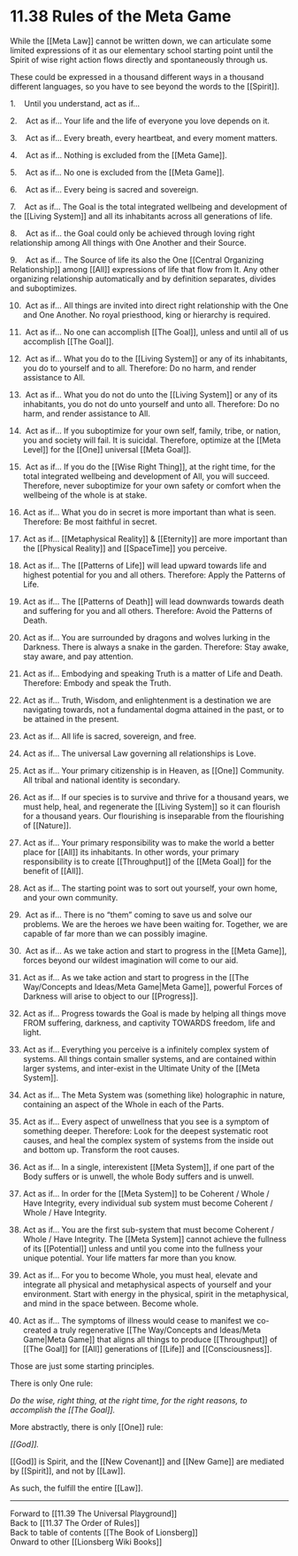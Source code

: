 # 11.38 Rules of the Meta Game

While the [[Meta Law]] cannot be written down, we can articulate some limited expressions of it as our elementary school starting point until the Spirit of wise right action flows directly and spontaneously through us.

These could be expressed in a thousand different ways in a thousand different languages, so you have to see beyond the words to the [[Spirit]]. 

1.    Until you understand, act as if…  

2.    Act as if… Your life and the life of everyone you love depends on it.  

3.    Act as if… Every breath, every heartbeat, and every moment matters.  

4.    Act as if… Nothing is excluded from the [[Meta Game]].  

5.    Act as if… No one is excluded from the [[Meta Game]].  

6.    Act as if… Every being is sacred and sovereign.  

7.    Act as if… The Goal is the total integrated wellbeing and development of the [[Living System]] and all its inhabitants across all generations of life.  

8.    Act as if… the Goal could only be achieved through loving right relationship among All things with One Another and their Source.   

9.    Act as if… The Source of life its also the One [[Central Organizing Relationship]] among [[All]] expressions of life that flow from It. Any other organizing relationship automatically and by definition separates, divides and suboptimizes.  

10.  Act as if… All things are invited into direct right relationship with the One and One Another. No royal priesthood, king or hierarchy is required.  

11.  Act as if… No one can accomplish [[The Goal]], unless and until all of us accomplish [[The Goal]].  

12.  Act as if… What you do to the [[Living System]] or any of its inhabitants, you do to yourself and to all. Therefore: Do no harm, and render assistance to All.

13.  Act as if… What you do not do unto the [[Living System]] or any of its inhabitants, you do not do unto yourself and unto all. Therefore: Do no harm, and render assistance to All.

14.  Act as if… If you suboptimize for your own self, family, tribe, or nation, you and society will fail. It is suicidal. Therefore, optimize at the [[Meta Level]] for the [[One]] universal [[Meta Goal]].

15.  Act as if… If you do the [[Wise Right Thing]], at the right time, for the total integrated wellbeing and development of All, you will succeed. Therefore, never suboptimize for your own safety or comfort when the wellbeing of the whole is at stake.  

16. Act as if… What you do in secret is more important than what is seen.   Therefore: Be most faithful in secret.  

17. Act as if… [[Metaphysical Reality]] & [[Eternity]] are more important than the [[Physical Reality]] and [[SpaceTime]] you perceive.

18. Act as if… The [[Patterns of Life]] will lead upward towards life and highest potential for you and all others. Therefore: Apply the Patterns of Life.

19. Act as if… The [[Patterns of Death]] will lead downwards towards death and suffering for you and all others. Therefore: Avoid the Patterns of Death.

20. Act as if… You are surrounded by dragons and wolves lurking in the Darkness. There is always a snake in the garden. Therefore: Stay awake, stay aware, and pay attention.

21. Act as if… Embodying and speaking Truth is a matter of Life and Death. Therefore: Embody and speak the Truth.

22. Act as if… Truth, Wisdom, and enlightenment is a destination we are navigating towards, not a fundamental dogma attained in the past, or to be attained in the present. 

23. Act as if… All life is sacred, sovereign, and free.  

24. Act as if… The universal Law governing all relationships is Love.  

25. Act as if… Your primary citizenship is in Heaven, as [[One]] Community. All tribal and national identity is secondary.  

26. Act as if… If our species is to survive and thrive for a thousand years, we must help, heal, and regenerate the [[Living System]] so it can flourish for a thousand years. Our flourishing is inseparable from the flourishing of [[Nature]].

27. Act as if… Your primary responsibility was to make the world a better place for [[All]] its inhabitants. In other words, your primary responsibility is to create [[Throughput]] of the [[Meta Goal]] for the benefit of [[All]].

28. Act as if… The starting point was to sort out yourself, your own home, and your own community.  

29.  Act as if… There is no “them” coming to save us and solve our problems. We are the heroes we have been waiting for. Together, we are capable of far more than we can possibly imagine.  

30.  Act as if… As we take action and start to progress in the [[Meta Game]], forces beyond our wildest imagination will come to our aid.

31. Act as if... As we take action and start to progress in the [[The Way/Concepts and Ideas/Meta Game|Meta Game]], powerful Forces of Darkness will arise to object to our [[Progress]].  

32. Act as if… Progress towards the Goal is made by helping all things move FROM suffering, darkness, and captivity TOWARDS freedom, life and light.

33. Act as if… Everything you perceive is a infinitely complex system of systems. All things contain smaller systems, and are contained within larger systems, and inter-exist in the Ultimate Unity of the [[Meta System]]. 

34. Act as if... The Meta System was (something like) holographic in nature, containing an aspect of the Whole in each of the Parts.  

35. Act as if… Every aspect of unwellness that you see is a symptom of something deeper. Therefore: Look for the deepest systematic root causes, and heal the complex system of systems from the inside out and bottom up. Transform the root causes.

36. Act as if… In a single, interexistent [[Meta System]], if one part of the Body  suffers or is unwell, the whole Body suffers and is unwell.

37. Act as if… In order for the [[Meta System]] to be Coherent / Whole / Have Integrity, every individual sub system must become Coherent / Whole / Have Integrity.

38. Act as if… You are the first sub-system that must become Coherent / Whole / Have Integrity. The [[Meta System]] cannot achieve the fullness of its [[Potential]] unless and until you come into the fullness your unique potential. Your life matters far more than you know.  

39. Act as if… For you to become Whole, you must heal, elevate and integrate all physical and metaphysical aspects of yourself and your environment. Start with energy in the physical, spirit in the metaphysical, and mind in the space between. Become whole.

40. Act as if… The symptoms of illness would cease to manifest we co-created a truly regenerative [[The Way/Concepts and Ideas/Meta Game|Meta Game]] that aligns all things to produce [[Throughput]] of [[The Goal]] for [[All]] generations of [[Life]] and [[Consciousness]].  

Those are just some starting principles.

There is only One rule:

*Do the wise, right thing, at the right time, for the right reasons, to accomplish the [[The Goal]].*

More abstractly, there is only [[One]] rule: 

*[[God]].*

[[God]] is Spirit, and the [[New Covenant]] and [[New Game]] are mediated by [[Spirit]], and not by [[Law]]. 

As such, the fulfill the entire [[Law]]. 

___

Forward to [[11.39 The Universal Playground]]  
Back to [[11.37 The Order of Rules]]  
Back to table of contents [[The Book of Lionsberg]]  
Onward to other [[Lionsberg Wiki Books]]  